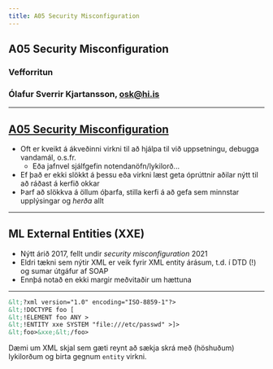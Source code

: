 ```yaml
---
title: A05 Security Misconfiguration
---
```


## A05 Security Misconfiguration

### Vefforritun

### Ólafur Sverrir Kjartansson, [osk@hi.is](mailto:osk@hi.is)

---

## [A05 Security Misconfiguration](https://owasp.org/Top10/A05_2021-Security_Misconfiguration/)

* Oft er kveikt á ákveðinni virkni til að hjálpa til við uppsetningu, debugga vandamál, o.s.fr.
  * Eða jafnvel sjálfgefin notendanöfn/lykilorð...
* Ef það er ekki slökkt á þessu eða virkni læst geta óprúttnir aðilar nýtt til að ráðast á kerfið okkar
* Þarf að slökkva á öllum óþarfa, stilla kerfi á að gefa sem minnstar upplýsingar og _herða_ allt

***

## ML External Entities (XXE)

* Nýtt árið 2017, fellt undir _security misconfiguration_ 2021
* Eldri tækni sem nýtir XML er veik fyrir XML entity árásum, t.d. í DTD (!) og sumar útgáfur af SOAP
* Ennþá notað en ekki margir meðvitaðir um hættuna

***

```xml
&lt;?xml version="1.0" encoding="ISO-8859-1"?>
&lt;!DOCTYPE foo [
&lt;!ELEMENT foo ANY >
&lt;!ENTITY xxe SYSTEM "file:///etc/passwd" >]>
&lt;foo>&xxe;&lt;/foo>
```

Dæmi um XML skjal sem gæti reynt að sækja skrá með (höshuðum) lykilorðum og birta gegnum `entity` virkni.
